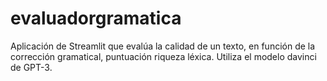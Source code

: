 # evaluadorgramatica

Aplicación de Streamlit que evalúa la calidad de un texto, en función de la corrección gramatical, puntuación riqueza léxica. Utiliza el modelo davinci de GPT-3. 
